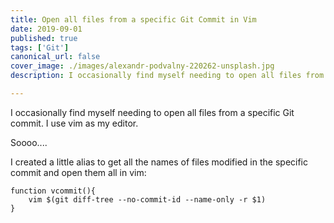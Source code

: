 ```yaml
---
title: Open all files from a specific Git Commit in Vim
date: 2019-09-01
published: true
tags: ['Git']
canonical_url: false
cover_image: ./images/alexandr-podvalny-220262-unsplash.jpg
description: I occasionally find myself needing to open all files from a specific Git commit. This is easy to do with Vim!

---
```


I occasionally find myself needing to open all files from a specific Git commit. I use vim as my editor.

Soooo....

I created a little alias to get all the names of files modified in the specific commit and open them all in vim:

```
function vcommit(){
    vim $(git diff-tree --no-commit-id --name-only -r $1)
}
```

